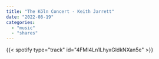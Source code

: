 ```yaml
---
title: "The Köln Concert - Keith Jarrett"
date: "2022-08-19"
categories:
  - "music"
  - "shares"
---
```


{{< spotify type="track" id="4FMI4Ln1LhyxGldkNXan5e" >}}
